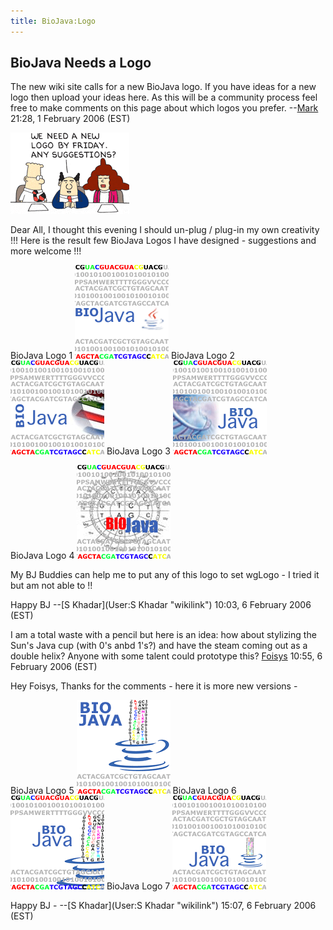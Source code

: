 ```yaml
---
title: BioJava:Logo
---
```


BioJava Needs a Logo
--------------------

The new wiki site calls for a new BioJava logo. If you have ideas for a
new logo then upload your ideas here. As this will be a community
process feel free to make comments on this page about which logos you
prefer. --[Mark](User:Mark "wikilink") 21:28, 1 February 2006 (EST)

![](Dilbert_logo.png "Dilbert_logo.png")

Dear All, I thought this evening I should un-plug / plug-in my own
creativity !!! Here is the result few BioJava Logos I have designed -
suggestions and more welcome !!!

BioJava Logo 1 ![](bio-java-logo.gif "fig:bio-java-logo.gif") BioJava
Logo 2 ![](bio-java-logo-2.gif "fig:bio-java-logo-2.gif") BioJava Logo 3
![](bio-java-logo-3.gif "fig:bio-java-logo-3.gif")

BioJava Logo 4 ![](bio-java-logo-4.gif "fig:bio-java-logo-4.gif")

My BJ Buddies can help me to put any of this logo to set wgLogo - I
tried it but am not able to !!

Happy BJ --[S Khadar](User:S Khadar "wikilink") 10:03, 6 February 2006
(EST)

I am a total waste with a pencil but here is an idea: how about
stylizing the Sun's Java cup (with 0's anbd 1's?) and have the steam
coming out as a double helix? Anyone with some talent could prototype
this? [Foisys](User:Foisys "wikilink") 10:55, 6 February 2006 (EST)

Hey Foisys, Thanks for the comments - here it is more new versions -

BioJava Logo 5 ![](bj-logo-5.gif "fig:bj-logo-5.gif") BioJava Logo 6
![](bj-log4.gif "fig:bj-log4.gif") BioJava Logo 7
![](bj-cup1.gif "fig:bj-cup1.gif")

Happy BJ - --[S Khadar](User:S Khadar "wikilink") 15:07, 6 February 2006
(EST)
